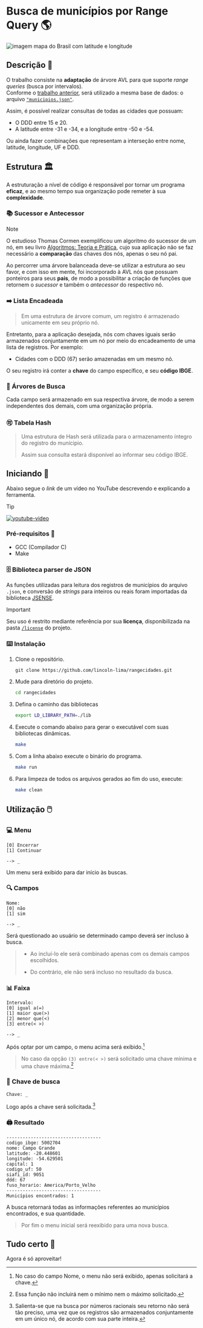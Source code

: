 # Busca de municípios por Range Query 🌎
![imagem mapa do Brasil com latitude e longitude](https://docplayer.com.br/docs-images/17/147974/images/3-0.png)

## Descrição 📰
O trabalho consiste na **adaptação** de árvore AVL para que suporte _range queries_ (busca por intervalos).  
Conforme o [trabalho anterior](https://github.com/lincoln-lima/cidadesproximas), será utilizado a mesma base de dados: o arquivo [`"municipios.json"`](https://github.com/kelvins/municipios-brasileiros/blob/main/json/municipios.json).

Assim, é possível realizar consultas de todas as cidades que possuam:
- O DDD entre 15 e 20.
- A latitude entre -31 e -34, e a longitude entre -50 e -54.

Ou ainda fazer combinações que representam a interseção entre nome, latitude, longitude, UF e DDD.

## Estrutura 🏛️
A estruturação a nível de código é responsável por tornar um programa **eficaz**, e ao mesmo tempo sua organização pode remeter à sua **complexidade**.

### 📚 Sucessor e Antecessor
> [!NOTE]
> O estudioso Thomas Cormen exemplificou um algoritmo do sucessor de um nó, em seu livro [Algoritmos: Teoria e Prática](https://computerscience360.files.wordpress.com/2018/02/algoritmos-teoria-e-prc3a1tica-3ed-thomas-cormen.pdf), cujo sua aplicação não se faz necessário a **comparação** das chaves dos nós, apenas o seu nó pai.

Ao percorrer uma árvore balanceada deve-se utilizar a estrutura ao seu favor, e com isso em mente, foi incorporado à AVL nós que possuam ponteiros para seus **pais**, de modo a possibilitar a criação de funções que retornem o _sucessor_ e também o _antecessor_ do respectivo nó.

### ➡️ Lista Encadeada
> Em uma estrutura de árvore comum, um registro é armazenado unicamente em seu próprio nó.

Entretanto, para a aplicação desejada, nós com chaves iguais serão armazenados conjuntamente em um nó por meio do encadeamento de uma lista de registros. Por exemplo:
- Cidades com o DDD (67) serão amazenadas em um mesmo nó.

O seu registro irá conter a **chave** do campo específico, e seu **código IBGE**.

### 🌲 Árvores de Busca
Cada campo será armazenado em sua respectiva árvore, de modo a serem independentes dos demais, com uma organização própria.

### 🉑 Tabela Hash
> Uma estrutura de Hash será utilizada para o armazenamento íntegro do registro do munícipio.
> 
> Assim sua consulta estará disponível ao informar seu código IBGE.

## Iniciando 🔰
Abaixo segue o _link_ de um vídeo no YouTube descrevendo e explicando a ferramenta.
> [!TIP]
> [![youtube-video](https://img.youtube.com/vi/f7JtkHlj6B0/0.jpg)](https://youtu.be/f7JtkHlj6B0)

### Pré-requisitos 🧰
- GCC (Compilador C)
- Make

### 🗄️ Biblioteca parser de JSON
As funções utilizadas para leitura dos registros de municípios do arquivo `.json`, e conversão de _strings_ para inteiros ou reais foram importadas da biblioteca [JSENSE](https://gitlab.com/greggink/youtube_episode_jsense).
> [!IMPORTANT]
> Seu uso é restrito mediante referência por sua **licença**, disponibilizada na pasta [`/license`](/license/LICENSE) do projeto.

### ⌨️ Instalação
1. Clone o repositório.
   ```git
   git clone https://github.com/lincoln-lima/rangecidades.git
   ```
2. Mude para diretório do projeto.
   ```bash
   cd rangecidades 
   ```
3. Defina o caminho das bibliotecas
   ```bash
   export LD_LIBRARY_PATH=./lib
   ```
4. Execute o comando abaixo para gerar o executável com suas bibliotecas dinâmicas.
   ```bash
   make
   ```
5. Com a linha abaixo execute o binário do programa.
   ```bash
   make run
   ```
6. Para limpeza de todos os arquivos gerados ao fim do uso, execute:
   ```bash
   make clean
   ```

## Utilização 🖱️

### 💻 Menu
```
[0] Encerrar
[1] Continuar

--> _
```
Um menu será exibido para dar início às buscas.

### 🔍 Campos
```
Nome:
[0] não
[1] sim

--> _
```
Será questionado ao usuário se determinado campo deverá ser incluso à busca.  
> - Ao incluí-lo ele será combinado apenas com os demais campos escolhidos.
> 
> - Do contrário, ele não será incluso no resultado da busca.

### 📊 Faixa
```
Intervalo:
[0] igual a(=)
[1] maior que(>)
[2] menor que(<)
[3] entre(< >)

--> _
```
Após optar por um campo, o menu acima será exibido.[^1]
> No caso da opção `(3) entre(< >)` será solicitado uma chave mínima e uma chave máxima.[^2]

### 🔑 Chave de busca
```
Chave: _
```
Logo após a chave será solicitada.[^3]

### 🖨️ Resultado
```
-----------------------------------
codigo_ibge: 5002704
nome: Campo Grande
latitude: -20.448601
longitude: -54.629501
capital: 1
codigo_uf: 50
siafi_id: 9051
ddd: 67
fuso_horario: America/Porto_Velho
-----------------------------------
Municípios encontrados: 1
```
A busca retornará todas as informações referentes ao municípios encontrados, e sua quantidade.
> Por fim o menu inicial será reexibido para uma nova busca.

## Tudo certo 🎉
Agora é só aproveitar!

[^1]: No caso do campo Nome, o menu não será exibido, apenas solicitará a chave.
[^2]: Essa função não incluirá nem o mínimo nem o máximo solicitado.
[^3]: Salienta-se que na busca por números racionais seu retorno não será tão preciso, uma vez que os registros são armazenados conjuntamente em um único nó, de acordo com sua parte inteira.
